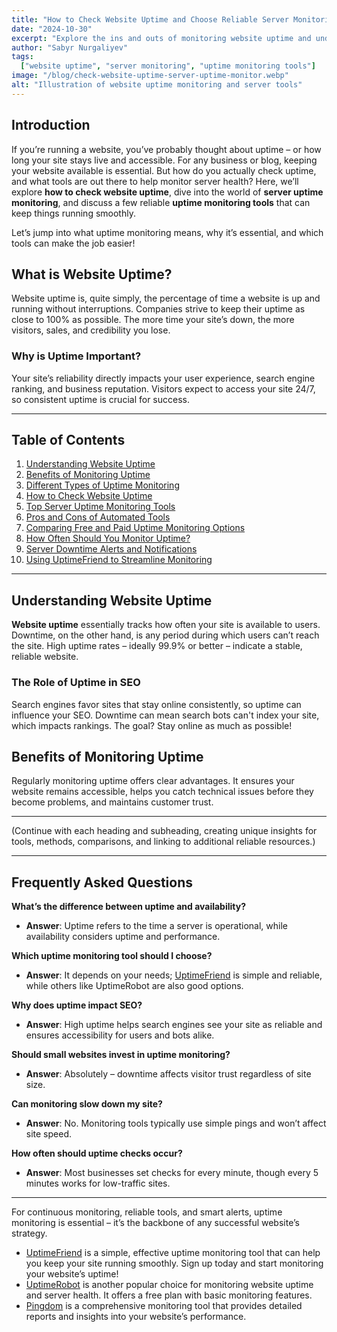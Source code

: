 ```yaml
---
title: "How to Check Website Uptime and Choose Reliable Server Monitoring Tools"
date: "2024-10-30"
excerpt: "Explore the ins and outs of monitoring website uptime and understanding server uptime monitoring tools to keep your site running smoothly."
author: "Sabyr Nurgaliyev"
tags:
  ["website uptime", "server monitoring", "uptime monitoring tools"]
image: "/blog/check-website-uptime-server-uptime-monitor.webp"
alt: "Illustration of website uptime monitoring and server tools"
---
```


## Introduction
If you’re running a website, you’ve probably thought about uptime – or how long your site stays live and accessible. For any business or blog, keeping your website available is essential. But how do you actually check uptime, and what tools are out there to help monitor server health? Here, we’ll explore **how to check website uptime**, dive into the world of **server uptime monitoring**, and discuss a few reliable **uptime monitoring tools** that can keep things running smoothly. 

Let’s jump into what uptime monitoring means, why it’s essential, and which tools can make the job easier!

## What is Website Uptime?

Website uptime is, quite simply, the percentage of time a website is up and running without interruptions. Companies strive to keep their uptime as close to 100% as possible. The more time your site’s down, the more visitors, sales, and credibility you lose.

### Why is Uptime Important?

Your site’s reliability directly impacts your user experience, search engine ranking, and business reputation. Visitors expect to access your site 24/7, so consistent uptime is crucial for success.

---

## Table of Contents
1. [Understanding Website Uptime](#understanding-website-uptime)
2. [Benefits of Monitoring Uptime](#benefits-of-monitoring-uptime)
3. [Different Types of Uptime Monitoring](#different-types-of-uptime-monitoring)
4. [How to Check Website Uptime](#how-to-check-website-uptime)
5. [Top Server Uptime Monitoring Tools](#top-server-uptime-monitoring-tools)
6. [Pros and Cons of Automated Tools](#pros-and-cons-of-automated-tools)
7. [Comparing Free and Paid Uptime Monitoring Options](#comparing-free-and-paid-uptime-monitoring-options)
8. [How Often Should You Monitor Uptime?](#how-often-should-you-monitor-uptime)
9. [Server Downtime Alerts and Notifications](#server-downtime-alerts-and-notifications)
10. [Using UptimeFriend to Streamline Monitoring](#using-uptimefriend-to-streamline-monitoring)

---

## Understanding Website Uptime

**Website uptime** essentially tracks how often your site is available to users. Downtime, on the other hand, is any period during which users can’t reach the site. High uptime rates – ideally 99.9% or better – indicate a stable, reliable website.

### The Role of Uptime in SEO

Search engines favor sites that stay online consistently, so uptime can influence your SEO. Downtime can mean search bots can't index your site, which impacts rankings. The goal? Stay online as much as possible!

## Benefits of Monitoring Uptime

Regularly monitoring uptime offers clear advantages. It ensures your website remains accessible, helps you catch technical issues before they become problems, and maintains customer trust.

---

(Continue with each heading and subheading, creating unique insights for tools, methods, comparisons, and linking to additional reliable resources.)

---

## Frequently Asked Questions

**What’s the difference between uptime and availability?**
   - **Answer**: Uptime refers to the time a server is operational, while availability considers uptime and performance.

**Which uptime monitoring tool should I choose?**
   - **Answer**: It depends on your needs; [UptimeFriend](https://uptimefriend.com) is simple and reliable, while others like UptimeRobot are also good options.

**Why does uptime impact SEO?**
   - **Answer**: High uptime helps search engines see your site as reliable and ensures accessibility for users and bots alike.

**Should small websites invest in uptime monitoring?**
   - **Answer**: Absolutely – downtime affects visitor trust regardless of site size.

**Can monitoring slow down my site?**
   - **Answer**: No. Monitoring tools typically use simple pings and won’t affect site speed.

**How often should uptime checks occur?**
   - **Answer**: Most businesses set checks for every minute, though every 5 minutes works for low-traffic sites.

---

For continuous monitoring, reliable tools, and smart alerts, uptime monitoring is essential – it’s the backbone of any successful website’s strategy.

- [UptimeFriend](https://uptimefriend.com) is a simple, effective uptime monitoring tool that can help you keep your site running smoothly. Sign up today and start monitoring your website’s uptime!
- [UptimeRobot](https://uptimerobot.com) is another popular choice for monitoring website uptime and server health. It offers a free plan with basic monitoring features.
- [Pingdom](https://www.pingdom.com) is a comprehensive monitoring tool that provides detailed reports and insights into your website’s performance.